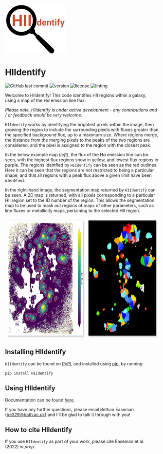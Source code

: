 <img src="https://github.com/BethanEaseman/HIIdentify/blob/master/Images/HIIdentify-logo.png" width="200" height="165">

# HIIdentify

![GitHub last commit](https://img.shields.io/github/last-commit/BethanEaseman/HIIdentify?style=plastic)
![version](https://img.shields.io/pypi/v/HIIdentify?style=plastic)
![license](https://img.shields.io/badge/license-%20%20GNU%20GPLv3%20-green?style=plastic)
![linting](https://img.shields.io/badge/linting-pylint-yellowgreen)

Welcome to HIIdentify! This code identifies HII regions within a galaxy, using a map of the H$\alpha$ emssion line flux.

*Please note, HIIdentify is under active development - any contributions and / or feedback would be very welcome*.

`HIIdentify` works by identifying the brightest pixels within the image, then growing the region to include the surrounding pixels with fluxes greater than the specified background flux, up to a maximum size. Where regions merge, the distance from the merging pixels to the peaks of the two regions are considered, and the pixel is assigned to the region with the closest peak.

In the below example map (*left*), the flux of the H$\alpha$ emission line can be seen, with the highest flux regions show in yellow, and lowest flux regions in purple. The regions identfied by `HIIdentify` can be seen as the red outlines. Here it can be seen that the regions are not restricted to being a particular shape, and that all regions with a peak flux above a given limit have been identified.

In the right-hand image, the segmentation map returned by `HIIdentify` can be seen. A 2D map is returned, with all pixels corresponding to a particular HII region set to the ID number of the region. This allows the segmentation map to be used to mask out regions of maps of other parameters, such as line fluxes or metallicity maps, pertaining to the selected HII region.


<img align="center" src="https://github.com/BethanEaseman/HIIdentify/blob/master/Images/NGC1483_ha_regionoutline_segmentationmap.png" height="400">


## Installing HIIdentify

`HIIdentify` can be found on [PyPI](https://pypi.org/project/HIIdentify/), and installed using [pip](https://pip.pypa.io/en/stable/), by running:
```
pip install HIIdentify
```

## Using HIIdentify

Documentation can be found [here](https://hiidentify.readthedocs.io/en/latest/). 

If you have any further questions, please email Bethan Easeman (be329@bath.ac.uk) and I'll be glad to talk it through with you!

## How to cite HIIdentify

If you use `HIIdentify` as part of your work, please cite Easeman et al. (2022) *in prep*.
